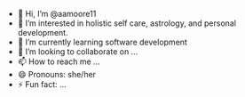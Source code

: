 - 👋 Hi, I’m @aamoore11
- 👀 I’m interested in holistic self care, astrology, and personal development.
- 🌱 I’m currently learning software development
- 💞️ I’m looking to collaborate on ...
- 📫 How to reach me ...
- 😄 Pronouns: she/her
- ⚡ Fun fact: ...

<!---
aamoore11/aamoore11 is a ✨ special ✨ repository because its `README.md` (this file) appears on your GitHub profile.
You can click the Preview link to take a look at your changes.
--->
